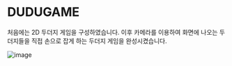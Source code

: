 # DUDUGAME


처음에는 2D 두더지 게임을 구성하였습니다.
이후 카메라를 이용하여 화면에 나오는 두더지들을 직접 손으로 잡게 하는 두더지 게임을 완성시켰습니다.

![image](https://github.com/user-attachments/assets/08a286e9-700e-41d9-9ef0-d1ceaa3d8418)
